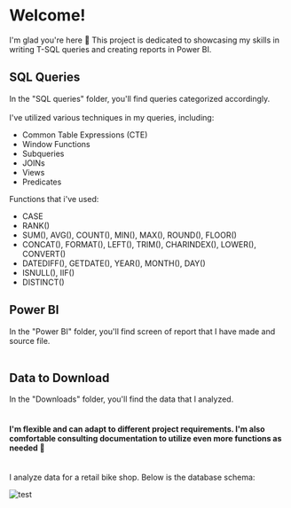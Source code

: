 # Welcome! 
I'm glad you're here 🥇 This project is dedicated to showcasing my skills in writing T-SQL queries and creating reports in Power BI.
## SQL Queries
In the "SQL queries" folder, you'll find queries categorized accordingly.
<br>
<br>
I've utilized various techniques in my queries, including:
<br>
* Common Table Expressions (CTE)
* Window Functions
* Subqueries
* JOINs
* Views
* Predicates
  
Functions that i've used:

* CASE
*  RANK()
* SUM(), AVG(), COUNT(), MIN(), MAX(), ROUND(), FLOOR()
* CONCAT(), FORMAT(), LEFT(), TRIM(), CHARINDEX(), LOWER(), CONVERT()
* DATEDIFF(), GETDATE(), YEAR(), MONTH(), DAY()
* ISNULL(), IIF()
* DISTINCT()

## Power BI
In the "Power BI" folder, you'll find screen of report that I have made and source file.
<br><br>
## Data to Download
In the "Downloads" folder, you'll find the data that I analyzed.
<br><br>

#### I'm flexible and can adapt to different project requirements. I'm also comfortable consulting documentation to utilize even more functions as needed 👀
<br>
I analyze data for a retail bike shop. Below is the database schema:

![test](https://i.ibb.co/9Gwb9WJ/Bike-Stores-MAP.jpg)
